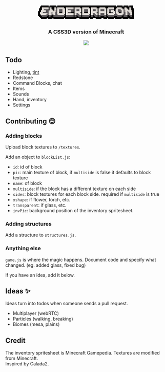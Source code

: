 <h1 align="center">
  <a href="https://enderdragon.berryscript.com">
    <img src="/textures/title/background/title-upscale.png" alt="Enderdragon">
  </a>
</h1>
<p align="center">
  <h3 align="center">
A CSS3D version of Minecraft
  </h3>
</p>
<p align="center">
  <a target='_blank' href='https://github.com/barhatsor/enderdragon/releases'><img src='https://img.shields.io/github/v/release/barhatsor/enderdragon?color=lightgray&include_prereleases&label=%20'/></a>
</p>

## Todo 
- Lighting, [tint](https://minecraft.gamepedia.com/Tint)
- Redstone
- Command Blocks, chat
- Items
- Sounds
- Hand, inventory
- Settings

## Contributing :blush:

### Adding blocks

Upload block textures to `/textures`.

Add an object to `blockList.js`:
- `id`: id of block
- `pic`: main texture of block, if `multiside` is false it defaults to block texture
- `name`: of block
- `multiside`: if the block has a different texture on each side
- `sides`: block textures for each block side. required if `multiside` is true
- `xshape`: if flower, torch, etc.
- `transparent`: if glass, etc.
- `invPic`: background position of the inventory spritesheet.

### Adding structures

Add a structure to `structures.js`.

### Anything else

`game.js` is where the magic happens. Document code and specify what changed. (eg. added glass, fixed bug)

If you have an idea, add it below.

## Ideas :sparkles:

Ideas turn into todos when someone sends a pull request.

- Multiplayer (webRTC)
- Particles (walking, breaking)
- Biomes (mesa, plains)

## Credit

The inventory spritesheet is Minecraft Gamepedia.
Textures are modified from Minecraft.  
Inspired by Calada2.
